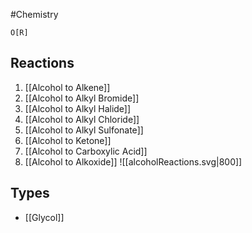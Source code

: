 #Chemistry
```smiles
O[R]
```
## Reactions
1. [[Alcohol to Alkene]]
2. [[Alcohol to Alkyl Bromide]]
3. [[Alcohol to Alkyl Halide]]
4. [[Alcohol to Alkyl Chloride]]
5. [[Alcohol to Alkyl Sulfonate]]
6. [[Alcohol to Ketone]]
7. [[Alcohol to Carboxylic Acid]]
8. [[Alcohol to Alkoxide]]
![[alcoholReactions.svg|800]]
## Types
* [[Glycol]]